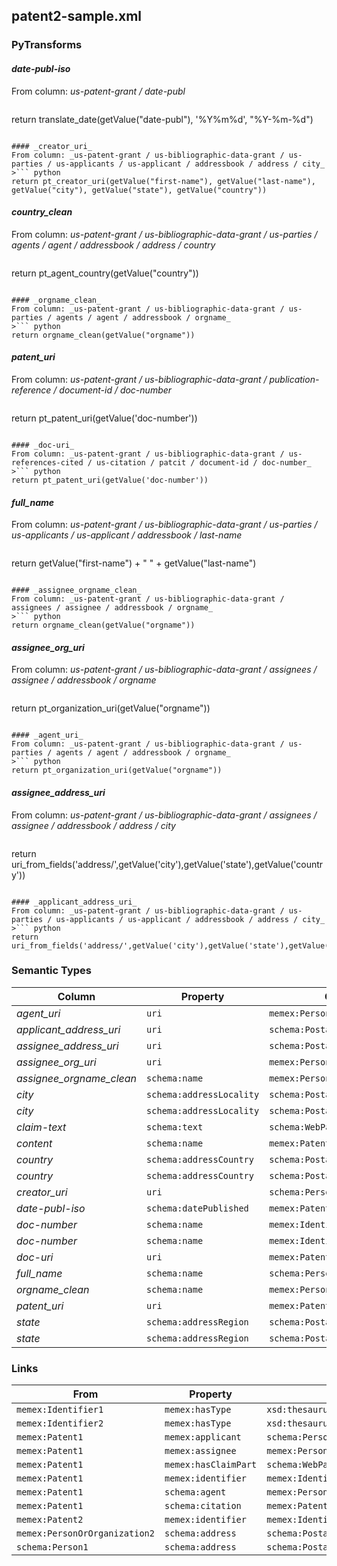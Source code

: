 ## patent2-sample.xml

### PyTransforms
#### _date-publ-iso_
From column: _us-patent-grant / date-publ_
>``` python
return translate_date(getValue("date-publ"), '%Y%m%d', "%Y-%m-%d")
```

#### _creator_uri_
From column: _us-patent-grant / us-bibliographic-data-grant / us-parties / us-applicants / us-applicant / addressbook / address / city_
>``` python
return pt_creator_uri(getValue("first-name"), getValue("last-name"), getValue("city"), getValue("state"), getValue("country"))
```

#### _country_clean_
From column: _us-patent-grant / us-bibliographic-data-grant / us-parties / agents / agent / addressbook / address / country_
>``` python
return pt_agent_country(getValue("country"))
```

#### _orgname_clean_
From column: _us-patent-grant / us-bibliographic-data-grant / us-parties / agents / agent / addressbook / orgname_
>``` python
return orgname_clean(getValue("orgname"))
```

#### _patent_uri_
From column: _us-patent-grant / us-bibliographic-data-grant / publication-reference / document-id / doc-number_
>``` python
return pt_patent_uri(getValue('doc-number'))
```

#### _doc-uri_
From column: _us-patent-grant / us-bibliographic-data-grant / us-references-cited / us-citation / patcit / document-id / doc-number_
>``` python
return pt_patent_uri(getValue('doc-number'))
```

#### _full_name_
From column: _us-patent-grant / us-bibliographic-data-grant / us-parties / us-applicants / us-applicant / addressbook / last-name_
>``` python
return getValue("first-name") + " " + getValue("last-name")
```

#### _assignee_orgname_clean_
From column: _us-patent-grant / us-bibliographic-data-grant / assignees / assignee / addressbook / orgname_
>``` python
return orgname_clean(getValue("orgname"))
```

#### _assignee_org_uri_
From column: _us-patent-grant / us-bibliographic-data-grant / assignees / assignee / addressbook / orgname_
>``` python
return pt_organization_uri(getValue("orgname"))
```

#### _agent_uri_
From column: _us-patent-grant / us-bibliographic-data-grant / us-parties / agents / agent / addressbook / orgname_
>``` python
return pt_organization_uri(getValue("orgname"))
```

#### _assignee_address_uri_
From column: _us-patent-grant / us-bibliographic-data-grant / assignees / assignee / addressbook / address / city_
>``` python
return uri_from_fields('address/',getValue('city'),getValue('state'),getValue('country'))
```

#### _applicant_address_uri_
From column: _us-patent-grant / us-bibliographic-data-grant / us-parties / us-applicants / us-applicant / addressbook / address / city_
>``` python
return uri_from_fields('address/',getValue('city'),getValue('state'),getValue('country'))
```


### Semantic Types
| Column | Property | Class |
|  ----- | -------- | ----- |
| _agent_uri_ | `uri` | `memex:PersonOrOrganization1`|
| _applicant_address_uri_ | `uri` | `schema:PostalAddress1`|
| _assignee_address_uri_ | `uri` | `schema:PostalAddress4`|
| _assignee_org_uri_ | `uri` | `memex:PersonOrOrganization2`|
| _assignee_orgname_clean_ | `schema:name` | `memex:PersonOrOrganization2`|
| _city_ | `schema:addressLocality` | `schema:PostalAddress1`|
| _city_ | `schema:addressLocality` | `schema:PostalAddress4`|
| _claim-text_ | `schema:text` | `schema:WebPageElement1`|
| _content_ | `schema:name` | `memex:Patent1`|
| _country_ | `schema:addressCountry` | `schema:PostalAddress1`|
| _country_ | `schema:addressCountry` | `schema:PostalAddress4`|
| _creator_uri_ | `uri` | `schema:Person1`|
| _date-publ-iso_ | `schema:datePublished` | `memex:Patent1`|
| _doc-number_ | `schema:name` | `memex:Identifier1`|
| _doc-number_ | `schema:name` | `memex:Identifier2`|
| _doc-uri_ | `uri` | `memex:Patent2`|
| _full_name_ | `schema:name` | `schema:Person1`|
| _orgname_clean_ | `schema:name` | `memex:PersonOrOrganization1`|
| _patent_uri_ | `uri` | `memex:Patent1`|
| _state_ | `schema:addressRegion` | `schema:PostalAddress1`|
| _state_ | `schema:addressRegion` | `schema:PostalAddress4`|


### Links
| From | Property | To |
|  --- | -------- | ---|
| `memex:Identifier1` | `memex:hasType` | `xsd:thesaurus/identifier/patentid`|
| `memex:Identifier2` | `memex:hasType` | `xsd:thesaurus/identifier/patentid`|
| `memex:Patent1` | `memex:applicant` | `schema:Person1`|
| `memex:Patent1` | `memex:assignee` | `memex:PersonOrOrganization2`|
| `memex:Patent1` | `memex:hasClaimPart` | `schema:WebPageElement1`|
| `memex:Patent1` | `memex:identifier` | `memex:Identifier1`|
| `memex:Patent1` | `schema:agent` | `memex:PersonOrOrganization1`|
| `memex:Patent1` | `schema:citation` | `memex:Patent2`|
| `memex:Patent2` | `memex:identifier` | `memex:Identifier2`|
| `memex:PersonOrOrganization2` | `schema:address` | `schema:PostalAddress4`|
| `schema:Person1` | `schema:address` | `schema:PostalAddress1`|
